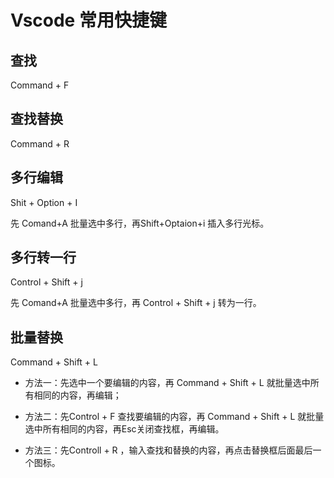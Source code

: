 # Vscode 常用快捷键

## 查找

Command + F 

## 查找替换

Command + R 

## 多行编辑

Shit + Option + I 

先 Comand+A 批量选中多行，再Shift+Optaion+i 插入多行光标。

## 多行转一行

Control + Shift + j 

先 Comand+A 批量选中多行，再 Control + Shift + j 转为一行。

## 批量替换 

Command + Shift + L

- 方法一：先选中一个要编辑的内容，再 Command + Shift + L 就批量选中所有相同的内容，再编辑；
- 方法二：先Control + F 查找要编辑的内容，再 Command + Shift + L 就批量选中所有相同的内容，再Esc关闭查找框，再编辑。

- 方法三：先Controll + R ，输入查找和替换的内容，再点击替换框后面最后一个图标。

